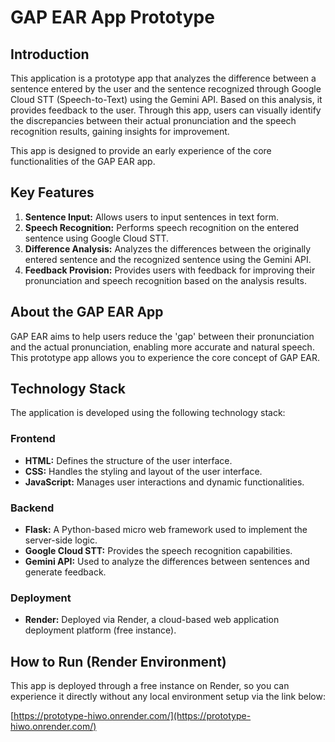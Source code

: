 # GAP EAR App Prototype 

## Introduction

This application is a prototype app that analyzes the difference between a sentence entered by the user and the sentence recognized through Google Cloud STT (Speech-to-Text) using the Gemini API. Based on this analysis, it provides feedback to the user. Through this app, users can visually identify the discrepancies between their actual pronunciation and the speech recognition results, gaining insights for improvement.

This app is designed to provide an early experience of the core functionalities of the GAP EAR app.

## Key Features

1.  **Sentence Input:** Allows users to input sentences in text form.
2.  **Speech Recognition:** Performs speech recognition on the entered sentence using Google Cloud STT.
3.  **Difference Analysis:** Analyzes the differences between the originally entered sentence and the recognized sentence using the Gemini API.
4.  **Feedback Provision:** Provides users with feedback for improving their pronunciation and speech recognition based on the analysis results.

## About the GAP EAR App

GAP EAR aims to help users reduce the 'gap' between their pronunciation and the actual pronunciation, enabling more accurate and natural speech. This prototype app allows you to experience the core concept of GAP EAR.

## Technology Stack

The application is developed using the following technology stack:

### Frontend

* **HTML:** Defines the structure of the user interface.
* **CSS:** Handles the styling and layout of the user interface.
* **JavaScript:** Manages user interactions and dynamic functionalities.

### Backend

* **Flask:** A Python-based micro web framework used to implement the server-side logic.
* **Google Cloud STT:** Provides the speech recognition capabilities.
* **Gemini API:** Used to analyze the differences between sentences and generate feedback.

### Deployment

* **Render:** Deployed via Render, a cloud-based web application deployment platform (free instance).

## How to Run (Render Environment)

This app is deployed through a free instance on Render, so you can experience it directly without any local environment setup via the link below:

[https://prototype-hiwo.onrender.com/](https://prototype-hiwo.onrender.com/)
